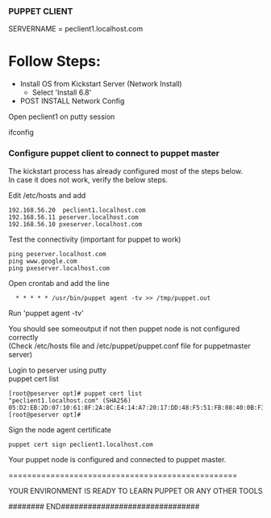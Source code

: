 
### PUPPET CLIENT

SERVERNAME = peclient1.localhost.com

# Follow Steps:
-  Install OS from Kickstart Server (Network Install)
      * Select 'Install 6.8'
- POST INSTALL Network Config

Open peclient1 on putty session

ifconfig<br>


### Configure puppet client to connect to puppet master

The kickstart process has already configured most of the steps below. <br>
In case it does not work, verify the below steps. <br>

Edit /etc/hosts and add

    192.168.56.20  peclient1.localhost.com
    192.168.56.11 peserver.localhost.com
    192.168.56.10 pxeserver.localhost.com

Test the connectivity (important for puppet to work)

    ping peserver.localhost.com
    ping www.google.com
    ping pxeserver.localhost.com

Open crontab and add the line 
             
      * * * * * /usr/bin/puppet agent -tv >> /tmp/puppet.out

Run 'puppet agent -tv'

You should see someoutput if not then puppet node is not configured correctly <br>
(Check /etc/hosts file  and /etc/puppet/puppet.conf file for puppetmaster server)

Login to peserver using putty<br>
puppet cert list<br>

    [root@peserver opt]# puppet cert list
    "peclient1.localhost.com" (SHA256) 05:D2:EB:2D:07:10:61:8F:2A:8C:E4:14:A7:20:17:DD:48:F5:51:FB:08:40:0B:F3:13:4E:C4:F5:55:44:D9:FA
    [root@peserver opt]#


Sign the node agent certificate

    puppet cert sign peclient1.localhost.com

Your puppet node is configured and connected to puppet master. <BR>

================================================= <br>

YOUR ENVIRONMENT IS READY TO LEARN PUPPET OR ANY OTHER TOOLS

######## END###############################

